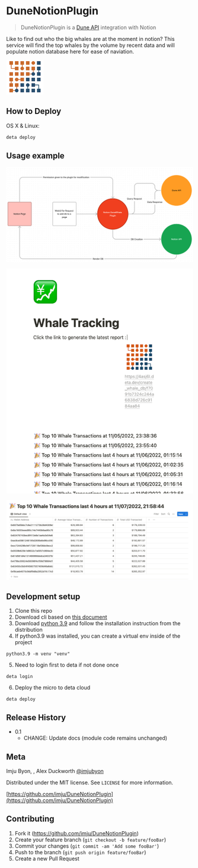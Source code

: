 # DuneNotionPlugin
> DuneNotionPlugin is a [Dune API](https://dune.com/) integration with Notion


Like to find out who the big whales are at the moment in notion? This service will find the top whales by the volume by recent data and will populate notion database here for ease of naviation.

![DuneNotion](/assets/DuneNotion_icon.png)

## How to Deploy

OS X & Linux:

```sh
deta deploy
```


## Usage example
 
![Dune Notion System Flow](/assets/DuneNotionAPI_FlowDiagram.png?raw=true "Dune Notion Architecture")

![Whale Tracking Notion Page](/assets/WhaleTracking_NotionPage.png?raw=true "Whale Tracking Notion page sample")

![Whale DB sample](/assets/NotionDB_sample.png?raw=true "Whale DB sample")


## Development setup
1. Clone this repo
2. Download cli based on [this document](https://docs.deta.sh/docs/micros/getting_started)
3. Download [python 3.9](https://www.python.org/downloads/release/python-390/) and follow the installation instruction from the distribution
4. If python3.9 was installed, you can create a virtual env inside of the project
```
python3.9 -m venv "venv"
```
5. Need to login first to deta if not done once
```
deta login
```
6. Deploy the micro to deta cloud
```
deta deploy
```

## Release History

* 0.1
    * CHANGE: Update docs (module code remains unchanged)


## Meta

Imju Byon, , Alex Duckworth [@imjubyon](https://twitter.com/imjubyon) 

Distributed under the MIT license. See ``LICENSE`` for more information.

[https://github.com/imju/DuneNotionPlugin](https://github.com/imju/DuneNotionPlugin)

## Contributing

1. Fork it (<https://github.com/imju/DuneNotionPlugin>)
2. Create your feature branch (`git checkout -b feature/fooBar`)
3. Commit your changes (`git commit -am 'Add some fooBar'`)
4. Push to the branch (`git push origin feature/fooBar`)
5. Create a new Pull Request


